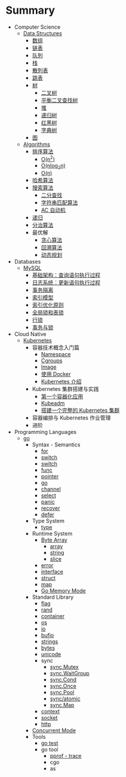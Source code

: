 # Summary

+ Computer Science
    + [Data Structures](computer-science/data-structures/data-structures.md)
        + [数组](computer-science/data-structures/array.md)
        + [链表](computer-science/data-structures/linkedlist.md)
        + [队列](computer-science/data-structures/queue.md)
        + [栈](computer-science/data-structures/stack.md)
        + [散列表](computer-science/data-structures/hashtable.md)
        + [跳表](computer-science/data-structures/skiplist.md)
        + [树](computer-science/data-structures/tree/tree.md)
            + [二叉树](computer-science/data-structures/tree/binarytree.md)
            + [平衡二叉查找树](computer-science/data-structures/tree/balancetree.md)
            + [堆](computer-science/data-structures/tree/heap.md)
            + [递归树](computer-science/data-structures/tree/recursiontree.md)
            + [红黑树](computer-science/data-structures/tree/redblacktree.md)
            + [字典树](computer-science/data-structures/tree/trietree.md)
        + [图](computer-science/data-structures/graph.md)
    + [Algorithms](computer-science/algorithms/algorithms.md)
        + [排序算法](computer-science/algorithms/sort/sort.md)
            + [O(n<sup>2</sup>)](computer-science/algorithms/sort/sort-On2.md)
            + [O(nlog<sub>2</sub>n)](computer-science/algorithms/sort/sort-Onlogn.md)
            + [O(n)](computer-science/algorithms/sort/sort-On.md)
        + [哈希算法](computer-science/algorithms/hash.md)
        + [搜索算法](computer-science/algorithms/search/search.md)
            + [二分查找](computer-science/algorithms/search/binary-search.md)
            + [字符串匹配算法](computer-science/algorithms/search/string.md)
            + [AC 自动机](computer-science/algorithms/search/aho-corasick.md)
        + [递归](computer-science/algorithms/recursion.md)
        + [分治算法](computer-science/algorithms/divide-and-conquer.md)
        + 最优解
            + [贪心算法](computer-science/algorithms/optimization/backtracking.md)
            + [回溯算法](computer-science/algorithms/optimization/dp.md)
            + [动态规划](computer-science/algorithms/optimization/greedy.md)
+ Databases
    + [MySQL](databases/mysql/mysql.md)
        + [基础架构：查询语句执行过程](databases/mysql/query-execution.md)
        + [日志系统：更新语句执行过程](databases/mysql/update-execution.md)
        + [事务隔离](databases/mysql/transaction-isolation.md)
        + [索引模型](databases/mysql/indexing-model.md)
        + [索引优化原则](databases/mysql/index-optimization-principles.md)
        + [全局锁和表锁](databases/mysql/global-and-table-locks.md)
        + [行锁](databases/mysql/row-lock.md)
        + [事务与锁](databases/mysql/transactions-and-locks.md)
+ Cloud Native
    + [Kubernetes](cloud-native/kubernetes/kubernetes.md)
        + 容器技术概念入门篇
            + [Namespace](cloud-native/kubernetes/container-concept/namespace.md)
            + [Cgroups](cloud-native/kubernetes/container-concept/cgroups.md)
            + [Image](cloud-native/kubernetes/container-concept/image.md)
            + [使用 Docker](cloud-native/kubernetes/container-concept/docker.md)
            + [Kubernetes 介绍](cloud-native/kubernetes/container-concept/kubernetes.md)
        + Kubernetes 集群搭建与实践
            + [第一个容器化应用](cloud-native/kubernetes/cluster-setup/app.md)
            + [Kubeadm](cloud-native/kubernetes/cluster-setup/kubeadm.md)
            + [搭建一个完整的 Kubernetes 集群](cloud-native/kubernetes/cluster-setup/setup.md)
        + 容器编排与 Kubernetes 作业管理
        + 进阶
+ Programming Languages
    + [go](programming-languages/go/go.md)
        + Syntax - Semantics
            + [for](programming-languages/go/syntax-semantics/for.md)
            + [switch](programming-languages/go/syntax-semantics/switch.md)
            + [switch](programming-languages/go/syntax-semantics/bracket.md)
            + [func](programming-languages/go/syntax-semantics/func.md)
            + [pointer](programming-languages/go/syntax-semantics/pointer.md)
            + [go](programming-languages/go/syntax-semantics/go.md)
            + [channel](programming-languages/go/syntax-semantics/channel.md)
            + [select](programming-languages/go/syntax-semantics/select.md)
            + [panic](programming-languages/go/syntax-semantics/panic.md)
            + [recover](programming-languages/go/syntax-semantics/recover.md)
            + [defer](programming-languages/go/syntax-semantics/defer.md)
        + Type System
            + [type](programming-languages/go/type-system/type.md)
        + Runtime System
            + [Byte Array](programming-languages/go/runtime-system/byte-array/byte-array.md)
                + [array](programming-languages/go/runtime-system/byte-array/array.md)
                + [string](programming-languages/go/runtime-system/byte-array/string.md)
                + [slice](programming-languages/go/runtime-system/byte-array/slice.md)
            + [error](programming-languages/go/runtime-system/error.md)
            + [interface](programming-languages/go/runtime-system/interface.md)
            + [struct](programming-languages/go/runtime-system/struct.md)
            + [map](programming-languages/go/runtime-system/map.md)
            + [Go Memory Mode](programming-languages/go/runtime-system/memory-mode.md)
        + Standard Library
            + [flag](programming-languages/go/standard-library/flag.md)
            + [rand](programming-languages/go/standard-library/rand.md)
            + [container](programming-languages/go/standard-library/container.md)
            + [os](programming-languages/go/standard-library/os.md)
            + [io](programming-languages/go/standard-library/io.md)
            + [bufio](programming-languages/go/standard-library/bufio.md)
            + [strings](programming-languages/go/standard-library/strings.md)
            + [bytes](programming-languages/go/standard-library/bytes.md)
            + [unicode](programming-languages/go/standard-library/unicode.md)
            + sync
                + [sync.Mutex](programming-languages/go/standard-library/sync-mutex.md)
                + [sync.WaitGroup](programming-languages/go/standard-library/sync-waitgroup.md)
                + [sync.Cond](programming-languages/go/standard-library/sync-cond.md)
                + [sync.Once](programming-languages/go/standard-library/sync-once.md)
                + [sync.Pool](programming-languages/go/standard-library/sync-pool.md)
                + [sync/atomic](programming-languages/go/standard-library/sync-atomic.md)
                + [sync.Map](programming-languages/go/standard-library/sync-map.md)
            + [context](programming-languages/go/standard-library/context.md)
            + [socket](programming-languages/go/standard-library/socket.md)
            + [http](programming-languages/go/standard-library/http.md)
        + [Concurrent Mode](programming-languages/go/concurrent-mode/concurrent-mode.md)
        + Tools
            + [go test](programming-languages/go/tools/test.md)
            + go tool
                + [pprof - trace](programming-languages/go/tools/pprof-trace.md)
                + cgo
                + as
